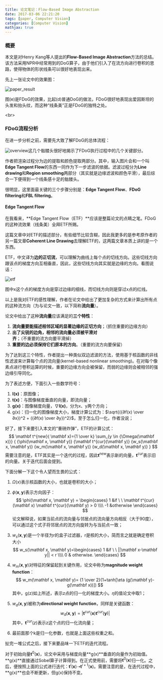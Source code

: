 ```yaml
---
title: 论文笔记：Flow-Based Image Abstraction
date: 2017-03-06 22:21:20
tags: [paper, Computer Vision]
categories: [Computer Vision]
mathjax: true
---
```


### 概要

本文是对Henry Kang等人提出的**Flow-Based Image Abstraction**方法的总结。该方法采用NPR中经常用到的DoG算子，由于他们引入了在流方向进行卷积的思路，使得物体的形状线条可以很好地表现出来。

先上一张论文中的效果图：

![paper_result](/images/2017-3-6/paper_result.png)

图(e)是FDoG的效果，比起(d)普通DoG的做法，FDoG很好地表现出爱因斯坦的头发和抬头纹，而这种“线条美”正是FDoG的独特之处。

<!--more-->

<br\>

### FDoG流程分析

在进一步分析之前，需要先大致了解FDoG的总体流程：

![overview](/images/2017-3-6/overview.png)这几个骷髅头很好地揭示了FDoG执行过程中的几个关键部分。

作者把渲染过程分为边的提取和颜色提取两部分。其中，输入图片会和一个叫**Edge Tangent Flow**的东西一同作为下一步滤波的依据。滤波过程分为**Line drawing**和**Region smoothing**两部分（其实就是边缘滤波和颜色平滑），最后综合一下便得到一个线条感十足的骷髅头。

很明显，这里面最关键的三个步骤分别是：**Edge Tangent Flow**、**FDoG filtering**和**FBL filtering**。

#### Edge Tangent Flow

在我看来，**Edge Tangent Flow（ETF）**应该是整篇论文的点睛之笔。FDoG的这种流效果（线条美）全拜ETF所赐。

这篇文章中对ETF的描述部分，有些细节比较含糊，因此我更多的是参考原作者的另一篇文章**Coherent Line Drawing**去理解ETF的，这两篇文章本质上讲的是一个东西。

ETF，中文译为**边的正切流**，可以理解为曲线上每个点的切线方向。这些切线方向跟该点的梯度方向互相垂直，因此，这些切线方向其实就是边缘的方向。看图说话：

![etf](/images/2017-3-6/etf.png)

图中x这个点的梯度方向是穿过边缘的细线，而切线方向则是穿过x点的红线。

以上是我对ETF的感性理解，作者在论文中给出了更加复杂的方式来计算出所有点的这种流方向（为与论文一致，以下简称**流向量**）。

论文中给出了这种**流向量**应该满足的**三个特性**：

1. **流向量要能描述相邻区域的显著边缘的正切方向**；（抓住重要的边缘方向）
2. **出了尖锐的边角，相邻的流向量必须被平滑对齐**；（不重要的流方向要平滑掉）
3. **重要的边必须保持它们原本的方向**。（重要的流方向要保留）


为了达到这三个特性，作者提出一种类似双边滤波的方法，使用基于核函数的非线性滤波来计算每个点的流向量(kernel-based nonlinear smoothing)。在对每个像素点进行卷积运算的时候，重要的边缘方向会被保留，而弱的边缘则会被相邻的强边缘引导同化。

为了表述方便，下面引入一些数学符号：

1. **I(x)**：原图像；
2. **t(x)**：与图像梯度垂直的向量，即流向量；
3. **g(x)**：图像梯度向量，∇**I(x)**，分为x、y两个方向；
4. g(x)：归一化的图像梯度大小，梯度计算公式为：$\sqrt{({∂f(x) \over ∂x})^2 + ({∂f(x) \over ∂y})^2}$，至于怎么归一化，作者没说；

好了，接下来要引入本文的“重磅炸弹”，ETF的计算公式：
$$
\mathbf t^{new}( \mathbf x)={1 \over k} \sum_{y \in {\Omega(\mathbf x)}} { {\phi(\mathbf x, \mathbf y)} {\mathbf t^{cur}(\mathbf y)} {w_s(\mathbf x, \mathbf y)} {w_m(\mathbf x, \mathbf y)} {w_d(\mathbf x, \mathbf y)} }
$$
需要注意的是，ETF其实是一个迭代的过程，因此$\mathbf t^{new}$表示新的向量，$\mathbf t^{cur}$表示旧的向量。关于迭代后面会提到。

下面分解一下这个令人望而生畏的公式：

1. $\Omega(x)$表示核函数的大小，也就是卷积的大小；

2. $\phi(\mathbf x, \mathbf y)$表示方向因子：
   $$
   \phi(\mathbf x, \mathbf y) = \begin{cases} 1 &if \ \  \mathbf t^{cur}(\mathbf x) \mathbf t^{cur}(\mathbf y) > 0  \\\\ -1 &otherwise \end{cases}
   $$
   论文解释说，如果当前点的流向量与邻居点的流向量方向相反（大于90度），可以通过这个式子将邻居点的流方向旋转为与当前点一致；

3. $w_s(\mathbf x, \mathbf y)$是一个半径为r的盒子过滤器，r是核的大小，简而言之就是确定卷积大小
   $$
   w_s(\mathbf x, \mathbf y)=\begin{cases} 1 &if \ \ ||\mathbf x-\mathbf y|| < r \\\\ 0 & otherwise. \end{cases}
   $$

4. $w_m(\mathbf x, \mathbf y)$对特征的保留起到关键作用，论文中称为**magnitude weight function**：
   $$
   w_m(\mathbf x, \mathbf y)= {1 \over 2}(1+tanh[\eta (g(\mathbf y)-g(\mathbf x))])
   $$
   其中，g(z)如上所述，表示z点的归一化的梯度大小。$\eta$的值论文中取1；

5. $w_d(\mathbf x, \mathbf y)$被称为**directional weight function**，同样是关键函数：
   $$
   w_d(\mathbf x, \mathbf y)=|\mathbf t^{cur}(\mathbf x) \mathbf t^{cur}(\mathbf y)|
   $$
   其中，$\mathbf t^{cur}(z)$表示z这个点的归一化流向量；

6. 最前面那个k是归一化参数，也就是上面这些权重之和。

扯完一堆公式之后，接下来要品味一下ETF的迭代流程。

对于初始向量$\mathbf t^{0}(\mathbf x)$，论文中采用与梯度向量**g(x)**垂直的向量作为初始值。**g(x)**直接通过Sobel算子计算得到。在正式使用前，需要将$\mathbf t^{0}(\mathbf x)$归一化。之后，便按照上面的公式进行迭代：$\mathbf t^{i}(\mathbf x)$➝$\mathbf t^{i+1}(\mathbf x)$。需要注意的是，在迭代过程中，**g(x)**也会不断更新，但g(x)保持不变。












​		
​	